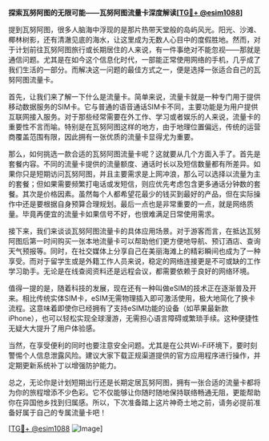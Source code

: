**探索瓦努阿图的无限可能——瓦努阿图流量卡深度解读[[TG💪+ @esim1088](https://t.me/s/esim1088)]**

提到瓦努阿图，很多人脑海中浮现的是那片热带天堂般的岛屿风光。阳光、沙滩、椰林树影，还有清澈见底的海水，让这里成为无数人心目中的度假胜地。然而，对于计划前往瓦努阿图旅行或长期居住的人来说，有一件事绝对不能忽视——那就是通信问题。尤其是在如今这个信息化时代，一部能正常使用网络的手机，几乎成了我们生活的一部分。而解决这一问题的最佳方式之一，便是选择一张适合自己的瓦努阿图流量卡。

首先，让我们来了解一下什么是流量卡。简单来说，流量卡就是一种专门用于提供移动数据服务的SIM卡。它与普通的语音通话SIM卡不同，主要功能是为用户提供互联网接入服务。对于那些经常需要在外工作、学习或者娱乐的人来说，流量卡的重要性不言而喻。特别是在瓦努阿图这样的地方，由于地理位置偏远，传统的运营商覆盖范围有限，因此拥有一张优质的流量卡显得尤为重要。

那么，如何挑选一款合适的瓦努阿图流量卡呢？这就要从几个方面入手了。首先是套餐内容。不同的流量卡提供的流量额度、通话时长以及短信数量都有所差异。如果你只是短期访问瓦努阿图，并且主要需求是上网冲浪，那么可以选择以流量为主的套餐；但如果需要频繁打电话或发短信，则应优先考虑包含更多通话分钟数的套餐。其次是价格因素。虽然每个人都希望花最少的钱买到最好的产品，但在实际操作中还是要根据自身预算合理规划。最后一点也是非常重要的一点，就是网络质量。毕竟再便宜的流量卡如果信号不好，也很难满足日常使用需求。

接下来，我们来谈谈瓦努阿图流量卡的具体应用场景。对于游客而言，在抵达瓦努阿图后第一时间购买一张本地流量卡可以帮助他们更方便地导航、预订酒店、查询天气预报等。同时，在社交媒体上分享自己在美丽海滩上的精彩瞬间也成为了一种享受。而对于留学生或是外籍工作人员来说，稳定的网络连接更是不可或缺的工作学习助手。无论是在线查阅资料还是远程会议，都需要依赖于良好的网络环境。

值得一提的是，随着科技的发展，现在还有一种叫做eSIM的技术正在逐渐普及开来。相比传统实体SIM卡，eSIM无需物理插入即可激活使用，极大地简化了换卡流程。这意味着即使你已经拥有了支持eSIM功能的设备（如苹果最新款iPhone），也可以轻松实现全球漫游，无需担心语言障碍或繁琐手续。这种便捷性无疑大大提升了用户体验感。

当然，在享受便利的同时也要注意安全问题。尤其是在公共Wi-Fi环境下，要时刻警惕个人信息泄露风险。建议大家下载正规渠道提供的官方应用程序进行操作，并定期更新系统补丁以增强防护能力。

总之，无论你是计划短期出行还是长期定居瓦努阿图，拥有一张合适的流量卡都将为你的旅程增添不少色彩。它不仅能够让你随时随地保持联络畅通无阻，更能帮助你在异国他乡找到归属感。所以，下次准备踏上这片神奇土地之前，请务必提前准备好属于自己的专属流量卡吧！

[[TG💪+ @esim1088](https://t.me/s/esim1088) ![Image](https://i.postimg.cc/4NQfJmqS/Snipaste-2025-05-13-00-14-12.png)]